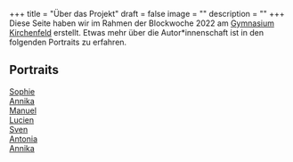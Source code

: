 +++
title = "Über das Projekt"
draft = false
image = ""
description = ""
+++
Diese Seite haben wir im Rahmen der Blockwoche 2022 am [Gymnasium Kirchenfeld](http://gymkirchenfeld.ch) erstellt. Etwas mehr über die Autor*innenschaft ist in den folgenden Portraits zu erfahren.

## Portraits

[Sophie](/sophie/)\
[Annika](/annika/)\
[Manuel](/manuel/)\
[Lucien](/lucien/)\
[Sven](/sven/)\
[Antonia](/antonia/)\
[Annika](/annika/)